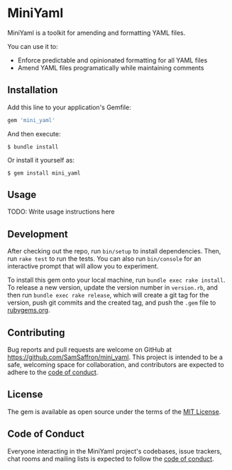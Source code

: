 # MiniYaml

MiniYaml is a toolkit for amending and formatting YAML files.

You can use it to:

- Enforce predictable and opinionated formatting for all YAML files
- Amend YAML files programatically while maintaining comments

## Installation

Add this line to your application's Gemfile:

```ruby
gem 'mini_yaml'
```

And then execute:

    $ bundle install

Or install it yourself as:

    $ gem install mini_yaml

## Usage

TODO: Write usage instructions here

## Development

After checking out the repo, run `bin/setup` to install dependencies. Then, run `rake test` to run the tests. You can also run `bin/console` for an interactive prompt that will allow you to experiment.

To install this gem onto your local machine, run `bundle exec rake install`. To release a new version, update the version number in `version.rb`, and then run `bundle exec rake release`, which will create a git tag for the version, push git commits and the created tag, and push the `.gem` file to [rubygems.org](https://rubygems.org).

## Contributing

Bug reports and pull requests are welcome on GitHub at https://github.com/SamSaffron/mini_yaml. This project is intended to be a safe, welcoming space for collaboration, and contributors are expected to adhere to the [code of conduct](https://github.com/SamSaffron/mini_yaml/blob/main/CODE_OF_CONDUCT.md).

## License

The gem is available as open source under the terms of the [MIT License](https://opensource.org/licenses/MIT).

## Code of Conduct

Everyone interacting in the MiniYaml project's codebases, issue trackers, chat rooms and mailing lists is expected to follow the [code of conduct](https://github.com/SamSaffron/mini_yaml/blob/main/CODE_OF_CONDUCT.md).
